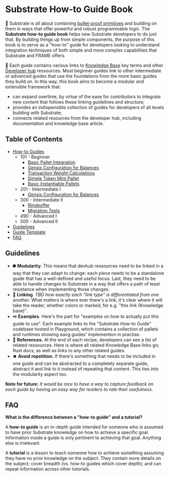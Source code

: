 # Substrate How-to Guide Book 

:rocket: Substrate is all about combining [bullet-proof primitives](https://substrate.dev/docs/en/knowledgebase/runtime/primitives) and building on them in ways that offer powerful and robust programmable logic. The **Substrate how-to guide book** helps new Substrate developers to do just that. By building things up from simple components, the purpose of this book is to serve as a "how-to" guide for developers looking to understand integration techniques of both simple and more complex capabilities that Substrate and FRAME offers.

:monocle_face: Each guide contains various links to [Knowledge Base](https://substrate.dev/docs/en/) key terms and other [Developer hub](https://substrate.dev/en/) ressources. Most beginner guides link to other intermediate or advanced guides that use the foundations from the more basic guides they build on. In this way, this book aims to become a modular and extensible framework that:
- can expand overtime, by virtue of the ease for contributors to integrate new content that follows these linking guidelines and structure;
- provides an indispensible collection of guides for developers of all levels building with Substrate;
- connects related resources from the developer hub, including documentation and knowledge base article.

## Table of Contents
- [How-to Guides]()
    * 101 - Beginner
        + [Basic Pallet Integration](./text/how-to-guides/101/basic-pallet-integration.md)
        + [Gensis Configuration for Balances](./text/how-to-guides/101/genesis-config-balances.md)
        + [Transaction Weight Calculations](./text/how-to-guides/101/basic-tx-weight-calculations.md)
        + [Simple Token Mint Pallet](./text/how-to-guides/101/mint-token.md)
        + [Basic Instantiable Pallets](./text/how-to-guides/101/basic-instantiable-pallets.md)
    * 201 - Intermediate I
        + [Gensis Configuration for Balances](./text/how-to-guides/201/weighting-struct.md)
    * 300 - Intermediate II
        + [Ringbuffer](./text/how-to-guides/300/ringbuffer.md)
        + [Migration Tests](./text/how-to-guides/300/migration-tests.md)
    * 490 - Advanced I
    * 500 - Advanced II
- [Guidelines](#guidelines)
- [Guide Template](./how-to-template.md)
- [FAQ](#faq)

## Guidelines

- :black_medium_square: **Modularity**. This means that devhub ressources need to be linked in a way that they can adapt to change: each piece needs to be a standalone guide that has a well-defined and useful focus. Last, they need to be able to handle changes to Substrate in a way that offers a path of least resistance when implementing those changes.
- :link: **Linking**. *TBD how exactly each "link type" is differentiated from one another.* What matters is where ever there's a link, it's clear where it will take the reader, whether colors or marked, for e.g. "this link (Knowledge base)".
- :play_or_pause_button: **Examples**. Here's the part for "examples on how to actually put this guide to use". Each example links to the "Substrate How-to Guide" codebase hosted in Playground, which contains a collection of pallets and runtimes showing eacg guides' implemention in practise. 
- :satellite: **References.** At the end of each recipe, developers can see a list of related ressources. Here is where all related Knowledge Base links go; Rust docs; as well as links to any other related guides.
- :stop_button: **Avoid repetition.** If there's something that needs to be included in one guide and can be abstracted to a completely separate guide, abstract it and link to it instead of repeating that content. This ties into the modularity aspect too.

**Note for future:** *It would be nice to have a way to capture feedback on each guide by having an easy way for readers to rate their usefulness.*

## FAQ

**What is the difference between a "how-to guide" and a tutorial?** 

A **how-to guide** is an in-depth guide intended for someone who is assumed to have prior Substrate knowledge on how to achieve a specific goal. Information inside a guide is only pertinent to achieving that goal. Anything else is irrelevant.

A **tutorial** is a lesson to teach someone how to achieve something assuming they have no prior knowledge on the subject. They contain more details on the subject; cover breadth (vs. how-to guides which cover depth); and can repeat information across other tutorials.

